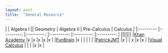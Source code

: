 ```yaml
---
layout: post
title:  "General Resource"
---
```


|   	| Algebra I	|| Geometry	| Algebra II	| Pre-Calculus	| Calculus |
|:---------	|:---------:	|:---------:	|:---------:	|:---------:	|:---------:  |
|||||||
|[Khan Academy][Khan]	|x   	|x   	|x  	|x   	|x  |
|[FunBrain][FunB]	|x   	|   	|   	|   	|  |
|[PatrickJMT][PJMT]	|x   	|   	| x  	|x   	|x  |
|[Visual Calculus][VisCal]	|   	|   	|   	|x   	|x  |


[Khan]: https://www.khanacademy.org/
[FunB]: https://www.funbrain.com/math-zone
[PJMT]: PatrickJmT.com
[VisCal]: http://archives.math.utk.edu/visual.calculus/
